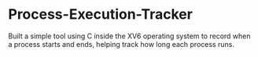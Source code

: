 # Process-Execution-Tracker
Built a simple tool using C inside the XV6 operating system to record when a process starts and ends, helping track how long each process runs.
